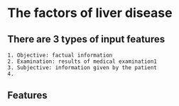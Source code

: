 # The factors of liver disease

## There are 3 types of input features

``` Data description
1. Objective: factual information
2. Examination: results of medical examination1
3. Subjective: information given by the patient
4.
```

## Features

```Features

```

